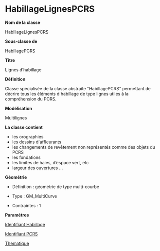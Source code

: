 # HabillageLignesPCRS #



**Nom de la classe**

HabillageLignesPCRS

**Sous-classe de**

HabillagePCRS

**Titre**

Lignes d’habillage

**Définition**

Classe spécialisée de la classe abstraite "HabillagePCRS" permettant de décrire tous les éléments d'habillage de type lignes utiles à la compréhension du PCRS.

**Modélisation**

Multilignes

**La classe contient**

- les orographies
- les dessins d'affleurants
- les changements de revêtement non représentés comme des objets du PCRS
- les fondations
- les limites de haies, d’espace vert, etc
-  largeur des ouvertures ...

**Géométrie**

- Définition : géométrie de type multi-courbe

- Type : GM_MultiCurve

- Contraintes : 1

**Paramètres**

[Identifiant Habillage](http://doc-pcrs.readthedocs.io/fr/latest/Projet_FME/PCRS_Parametres.html#identifiant-habillage)

[Identifiant PCRS](http://doc-pcrs.readthedocs.io/fr/latest/Projet_FME/PCRS_Parametres.html#identifiant-pcrs)

[Thematique](http://doc-pcrs.readthedocs.io/fr/latest/Projet_FME/PCRS_Parametres.html#thematique)
